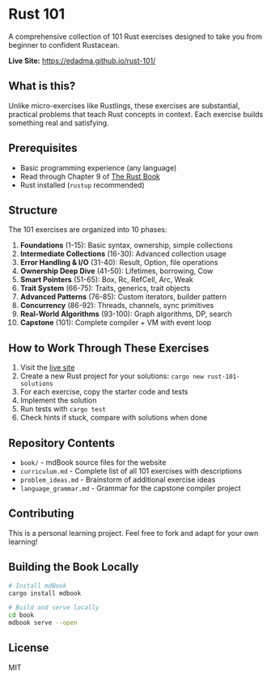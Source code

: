 # Rust 101

A comprehensive collection of 101 Rust exercises designed to take you from beginner to confident Rustacean.

**Live Site:** https://edadma.github.io/rust-101/

## What is this?

Unlike micro-exercises like Rustlings, these exercises are substantial, practical problems that teach Rust concepts in context. Each exercise builds something real and satisfying.

## Prerequisites

- Basic programming experience (any language)
- Read through Chapter 9 of [The Rust Book](https://doc.rust-lang.org/book/)
- Rust installed (`rustup` recommended)

## Structure

The 101 exercises are organized into 10 phases:

1. **Foundations** (1-15): Basic syntax, ownership, simple collections
2. **Intermediate Collections** (16-30): Advanced collection usage
3. **Error Handling & I/O** (31-40): Result, Option, file operations
4. **Ownership Deep Dive** (41-50): Lifetimes, borrowing, Cow
5. **Smart Pointers** (51-65): Box, Rc, RefCell, Arc, Weak
6. **Trait System** (66-75): Traits, generics, trait objects
7. **Advanced Patterns** (76-85): Custom iterators, builder pattern
8. **Concurrency** (86-92): Threads, channels, sync primitives
9. **Real-World Algorithms** (93-100): Graph algorithms, DP, search
10. **Capstone** (101): Complete compiler + VM with event loop

## How to Work Through These Exercises

1. Visit the [live site](https://edadma.github.io/rust-101/)
2. Create a new Rust project for your solutions: `cargo new rust-101-solutions`
3. For each exercise, copy the starter code and tests
4. Implement the solution
5. Run tests with `cargo test`
6. Check hints if stuck, compare with solutions when done

## Repository Contents

- `book/` - mdBook source files for the website
- `curriculum.md` - Complete list of all 101 exercises with descriptions
- `problem_ideas.md` - Brainstorm of additional exercise ideas
- `language_grammar.md` - Grammar for the capstone compiler project

## Contributing

This is a personal learning project. Feel free to fork and adapt for your own learning!

## Building the Book Locally

```bash
# Install mdBook
cargo install mdbook

# Build and serve locally
cd book
mdbook serve --open
```

## License

MIT
